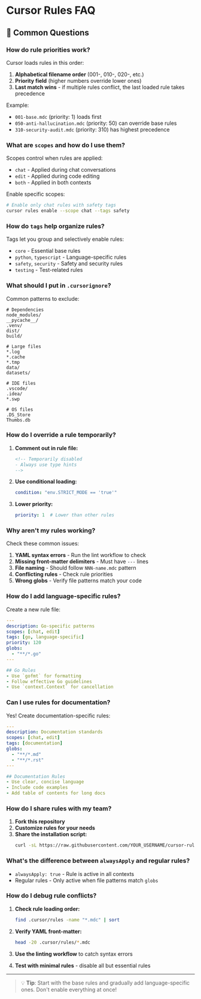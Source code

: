 # Cursor Rules FAQ

## 🤔 Common Questions

### How do rule priorities work?
Cursor loads rules in this order:
1. **Alphabetical filename order** (001-, 010-, 020-, etc.)
2. **Priority field** (higher numbers override lower ones)
3. **Last match wins** - if multiple rules conflict, the last loaded rule takes precedence

Example:
- `001-base.mdc` (priority: 1) loads first
- `050-anti-hallucination.mdc` (priority: 50) can override base rules
- `310-security-audit.mdc` (priority: 310) has highest precedence

### What are `scopes` and how do I use them?
Scopes control when rules are applied:
- `chat` - Applied during chat conversations
- `edit` - Applied during code editing
- `both` - Applied in both contexts

Enable specific scopes:
```bash
# Enable only chat rules with safety tags
cursor rules enable --scope chat --tags safety
```

### How do `tags` help organize rules?
Tags let you group and selectively enable rules:
- `core` - Essential base rules
- `python`, `typescript` - Language-specific rules  
- `safety`, `security` - Safety and security rules
- `testing` - Test-related rules

### What should I put in `.cursorignore`?
Common patterns to exclude:
```gitignore
# Dependencies
node_modules/
__pycache__/
.venv/
dist/
build/

# Large files
*.log
*.cache
*.tmp
data/
datasets/

# IDE files
.vscode/
.idea/
*.swp

# OS files
.DS_Store
Thumbs.db
```

### How do I override a rule temporarily?
1. **Comment out in rule file:**
   ```markdown
   <!-- Temporarily disabled
   - Always use type hints
   -->
   ```

2. **Use conditional loading:**
   ```yaml
   condition: "env.STRICT_MODE == 'true'"
   ```

3. **Lower priority:**
   ```yaml
   priority: 1  # Lower than other rules
   ```

### Why aren't my rules working?
Check these common issues:
1. **YAML syntax errors** - Run the lint workflow to check
2. **Missing front-matter delimiters** - Must have `---` lines
3. **File naming** - Should follow `NNN-name.mdc` pattern
4. **Conflicting rules** - Check rule priorities
5. **Wrong globs** - Verify file patterns match your code

### How do I add language-specific rules?
Create a new rule file:
```yaml
---
description: Go-specific patterns
scopes: [chat, edit]
tags: [go, language-specific]
priority: 120
globs:
  - "**/*.go"
---

## Go Rules
- Use `gofmt` for formatting
- Follow effective Go guidelines
- Use `context.Context` for cancellation
```

### Can I use rules for documentation?
Yes! Create documentation-specific rules:
```yaml
---
description: Documentation standards
scopes: [chat, edit]
tags: [documentation]
globs:
  - "**/*.md"
  - "**/*.rst"
---

## Documentation Rules
- Use clear, concise language
- Include code examples
- Add table of contents for long docs
```

### How do I share rules with my team?
1. **Fork this repository**
2. **Customize rules for your needs**
3. **Share the installation script:**
   ```bash
   curl -sL https://raw.githubusercontent.com/YOUR_USERNAME/cursor-rules/main/install-cursor-rules.sh | bash
   ```

### What's the difference between `alwaysApply` and regular rules?
- `alwaysApply: true` - Rule is active in all contexts
- Regular rules - Only active when file patterns match `globs`

### How do I debug rule conflicts?
1. **Check rule loading order:**
   ```bash
   find .cursor/rules -name "*.mdc" | sort
   ```

2. **Verify YAML front-matter:**
   ```bash
   head -20 .cursor/rules/*.mdc
   ```

3. **Use the linting workflow** to catch syntax errors

4. **Test with minimal rules** - disable all but essential rules

---

> 💡 **Tip**: Start with the base rules and gradually add language-specific ones. Don't enable everything at once! 